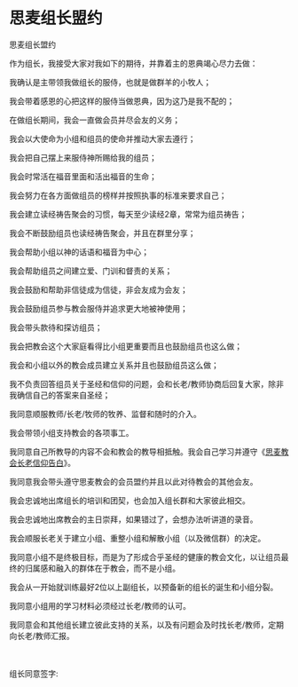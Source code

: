 # 思麦组长盟约



<p>思麦组长盟约</p>

<p>作为组长，我接受大家对我如下的期待，并靠着主的恩典竭心尽力去做：</p>

<p>我确认是主带领我做组长的服侍，也就是做群羊的小牧人；</p>

<p>我会带着感恩的心把这样的服侍当做恩典，因为这乃是我不配的；</p>

<p>在做组长期间，我会一直做会员并尽会友的义务；</p>

<p>我会以大使命为小组和组员的使命并推动大家去遵行；</p>

<p>我会把自己摆上来服侍神所赐给我的组员；</p>

<p>我会时常活在福音里面和活出福音的生命；</p>

<p>我会努力在各方面做组员的榜样并按照执事的标准来要求自己；</p>

<p>我会建立读经祷告聚会的习惯，每天至少读经2章，常常为组员祷告；</p>

<p>我会不断鼓励组员也读经祷告聚会，并且在群里分享；</p>

<p>我会帮助小组以神的话语和福音为中心；</p>

<p>我会帮助组员之间建立爱、门训和督责的关系；</p>

<p>我会鼓励和帮助非信徒成为信徒，非会友成为会友；</p>

<p>我会鼓励组员参与教会服侍并追求更大地被神使用；</p>

<p>我会带头款待和探访组员；</p>

<p>我会把教会这个大家庭看得比小组更重要而且也鼓励组员也这么做；</p>

<p>我会和小组以外的教会成员建立关系并且也鼓励组员这么做；</p>

<p>我不负责回答组员关于圣经和信仰的问题，会和长老/教师协商后回复大家，除非我确信自己的答案来自圣经；</p>

<p>我同意顺服教师/长老/牧师的牧养、监督和随时的介入。</p>

<p>我会带领小组支持教会的各项事工。</p>

<p>我同意自己所教导的内容不会和教会的教导相抵触。我会自己学习并遵守《<a href="/node/12739">思麦教会长老信仰告白</a>》。</p>

<p>我同意我会带头遵守思麦教会的会员盟约并且以此对待教会的其他会友。</p>

<p>我会忠诚地出席组长的培训和团契，也会加入组长群和大家彼此相交。</p>

<p>我会忠诚地出席教会的主日崇拜，如果错过了，会想办法听讲道的录音。</p>

<p>我会顺服长老关于建立小组、重整小组和解散小组（以及微信群）的决定。</p>

<p>我同意小组不是终极目标，而是为了形成合乎圣经的健康的教会文化，以让组员最终的归属感和融入的群体在于教会，而不是小组。</p>

<p>我会从一开始就训练最好2位以上副组长，以预备新的组长的诞生和小组分裂。&nbsp;</p>

<p>我同意小组用的学习材料必须经过长老/教师的认可。</p>

<p>我同意会和其他组长建立彼此支持的关系，以及有问题会及时找长老/教师，定期向长老/教师汇报。<br />
&nbsp;<br />
&nbsp;</p>

<p>组长同意签字:</p>